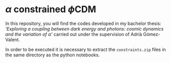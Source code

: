 # $\alpha$ constrained $\phi\text{CDM}$

In this repository, you will find the codes developed in my bachelor thesis: _'Exploring a coupling between dark energy and photons: cosmic dynamics and the variation of_ $\alpha$_'_ carried out under the supervision of Adrià Gómez-Valent. 

In order to be executed it is necessary to extract the `constraints.zip` files in the same directory as the python notebooks.
